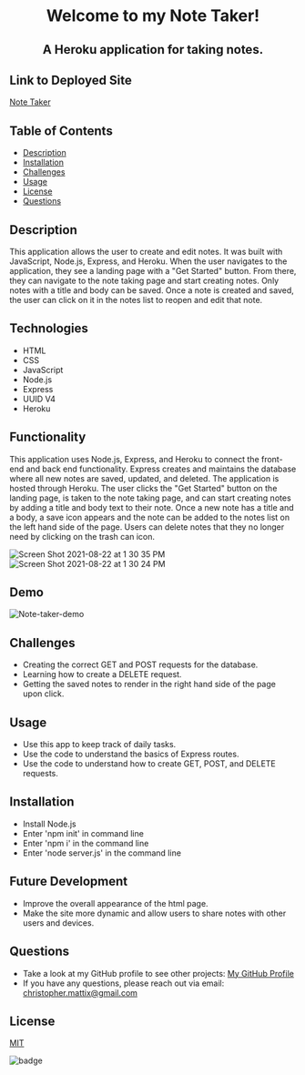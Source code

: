 

# <p align="center">Welcome to my Note Taker!</p> 
## <p align="center">A Heroku  application for taking notes.</p>

## Link to Deployed Site
[Note Taker](https://dry-garden-33434.herokuapp.com/)

## Table of Contents
  * [Description](#description)
  * [Installation](#installation)
  * [Challenges](#challenges)
  * [Usage](#usage)
  * [License](#license)
  * [Questions](#questions)

## Description

This application allows the user to create and edit notes. It was built with JavaScript, Node.js, Express, and Heroku. When the user navigates to the application, they see a landing page with a "Get Started" button. From there, they can navigate to the note taking page and start creating notes. Only notes with a title and body can be saved. Once a note is created and saved, the user can click on it in the notes list to reopen and edit that note. 
 
## Technologies
* HTML
* CSS
* JavaScript
* Node.js
* Express
* UUID V4
* Heroku

## Functionality

This application uses Node.js, Express, and Heroku to connect the front-end and back end functionality. Express creates and maintains the database where all new notes are saved, updated, and deleted. The application is hosted through Heroku. The user clicks the "Get Started" button on the landing page, is taken to the note taking page, and can start creating notes by adding a title and body text to their note. Once a new note has a title and a body, a save icon appears and the note can be added to the notes list on the left hand side of the page. Users can delete notes that they no longer need by clicking on the trash can icon. 

![Screen Shot 2021-08-22 at 1 30 35 PM](https://user-images.githubusercontent.com/82903201/130364789-2c923bc9-3b81-4952-b278-43d73e2ec87a.png)
![Screen Shot 2021-08-22 at 1 30 24 PM](https://user-images.githubusercontent.com/82903201/130364791-7331b737-c8d6-4e64-904f-cbcadb58b41a.png)

## Demo
![Note-taker-demo](https://user-images.githubusercontent.com/82903201/130364783-39f483b9-d020-42bb-9e8f-4cab57e57dcb.gif)

## Challenges

* Creating the correct GET and POST requests for the database.
* Learning how to create a DELETE request.
* Getting the saved notes to render in the right hand side of the page upon click.

## Usage
* Use this app to keep track of daily tasks.
* Use the code to understand the basics of Express routes.
* Use the code to understand how to create GET, POST, and DELETE requests. 

## Installation
* Install Node.js
* Enter 'npm init' in command line
* Enter 'npm i' in the command line
* Enter 'node server.js' in the command line

## Future Development
* Improve the overall appearance of the html page.
* Make the site more dynamic and allow users to share notes with other users and devices.

## Questions
* Take a look at my GitHub profile to see other projects: 
[My GitHub Profile](https://github.com/BeardoMattix)
* If you have any questions, please reach out via email: christopher.mattix@gmail.com

## License
[MIT](https://opensource.org/licenses/MIT)

![badge](https://img.shields.io/static/v1?label=License&message=MIT&color=success)